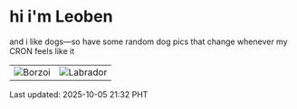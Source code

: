 # hi i'm Leoben

and i like dogs—so have some random dog pics that change whenever my CRON feels like it

|  |  |
|--------|----------|
| ![Borzoi](https://random-dog-vercel.vercel.app/api/random-borzoi?v=1759671121) | ![Labrador](https://random-dog-vercel.vercel.app/api/random-labrador?v=1759671121) |

Last updated: 2025-10-05 21:32 PHT
